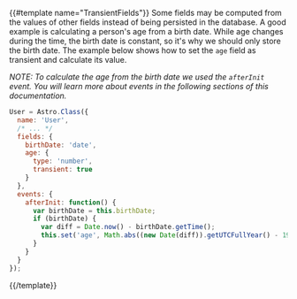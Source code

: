 {{#template name="TransientFields"}}
Some fields may be computed from the values of other fields instead of being persisted in the database. A good example is calculating a person's age from a birth date. While age changes during the time, the birth date is constant, so it's why we should only store the birth date. The example below shows how to set the `age` field as transient and calculate its value.

*NOTE: To calculate the age from the birth date we used the `afterInit` event. You will learn more about events in the following sections of this documentation.*

```js
User = Astro.Class({
  name: 'User',
  /* ... */
  fields: {
    birthDate: 'date',
    age: {
      type: 'number',
      transient: true
    }
  },
  events: {
    afterInit: function() {
      var birthDate = this.birthDate;
      if (birthDate) {
        var diff = Date.now() - birthDate.getTime();
        this.set('age', Math.abs((new Date(diff)).getUTCFullYear() - 1970));
      }
    }
  }
});
```
{{/template}}
